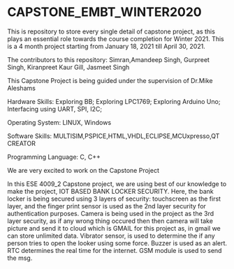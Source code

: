 # CAPSTONE_EMBT_WINTER2020
This is repository to store every single detail of capstone project, as this plays an essential role towards the course completion for Winter 2021. This is a 4 month project starting from January 18, 2021 till April 30, 2021.

The contributors to this repository: Simran,Amandeep Singh, Gurpreet Singh, Kiranpreet Kaur Gill, Jasmeet Singh

This Capstone Project is being guided under the supervision of Dr.Mike Aleshams

Hardware Skills: Exploring BB; Exploring LPC1769; Exploring Arduino Uno; Interfacing using UART, SPI, I2C;

Operating System: LINUX, Windows

Software Skills: MULTISIM,PSPICE,HTML,VHDL,ECLIPSE,MCUxpresso,QT CREATOR

Programming Language: C, C++

We are very excited to work on the Capstone Project

In this ESE 4009_2 Capstone project, we are using best of our knowledge to make the project, IOT BASED BANK LOCKER SECURITY. Here, the bank locker is being secured using 3 layers of security: touchscreen as the first layer, and the finger print sensor is used as the 2nd layer security for authentication purposes. Camera is being used in the project as the 3rd layer security, as if any wrong thing occured then then camera will take picture and send it to cloud which is GMAIL for this project as, in gmail we can store unlimited data. Vibrator sensor, is used to determine the if any person tries to open the looker using some force. Buzzer is used as an alert. RTC determines the real time for the internet. GSM module is used to send the msg.
